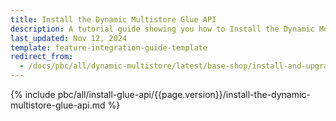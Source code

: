 ```yaml
---
title: Install the Dynamic Multistore Glue API
description: A tutorial guide showing you how to Install the Dynamic Multistore feature in to your Spryker project.
last_updated: Nov 12, 2024
template: feature-integration-guide-template
redirect_from:
  - /docs/pbc/all/dynamic-multistore/latest/base-shop/install-and-upgrade/install-the-dynamic-multistore-glue-api.html
---
```


{% include pbc/all/install-glue-api/{{page.version}}/install-the-dynamic-multistore-glue-api.md %} <!-- To edit, see /_includes/pbc/all/install-glue-api/202311.0/install-the-dynamic-multistore-glue-api.md -->
